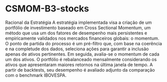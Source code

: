 # CSMOM-B3-stocks

Racional da Estratégia
A estratégia implementada visa a criação de um portfólio de investimento baseado em Cross
Sectional Momentum, um método que usa um dos fatores de desempenho mais persistentes e
empiricamente validados nos mercados financeiros globais: o momentum. O ponto de partida do
processo é um pré-filtro que, com base na coerência e na completude dos dados, seleciona ações para
garantir a inclusão apenas de ativos pertinentes. Em seguida, avalia-se o momentum de cada um dos
ativos. O portfólio é rebalanceado mensalmente considerando os ativos que apresentaram maiores
retornos na última janela de tempo. A partir de backtests, seu desempenho é avaliado adjunto da
comparação com o benchmark IBOVESPA.
